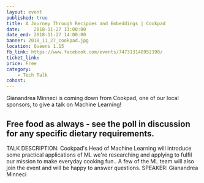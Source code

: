 ```yaml
---
layout: event
published: true
title: A Journey Through Recipies and Embeddings | Cookpad
date:     2018-11-27 13:00:00
date_end: 2018-11-27 14:00:00
banner: 2018_11_27_cookpad.jpg
location: Queens 1.15
fb_link: https://www.facebook.com/events/747313148952198/
ticket_link:
price: Free
category:
    - Tech Talk
cohost:
---
```


Gianandrea Minneci is coming down from Cookpad, one of our local sponsors, to give a talk on Machine Learning!

Free food as always - see the poll in discussion for any specific dietary requirements.
----
TALK DESCRIPTION:
Cookpad's Head of Machine Learning will introduce some practical applications of ML we're researching and applying to fulfil our mission to make everyday cooking fun.. A few of the ML team will also join the event and will be happy to answer questions.
SPEAKER:
Gianandrea Minneci

